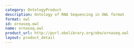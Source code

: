 ```yaml
---
category: OntologyProduct
description: Ontology of RNA Sequencing in OWL format
format: owl
id: ornaseq.owl
name: ornaseq.owl
product_url: http://purl.obolibrary.org/obo/ornaseq.owl
layout: product_detail
---
```

